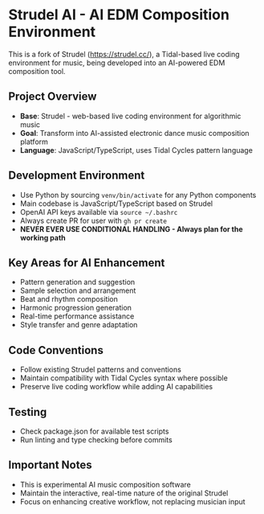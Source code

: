 # Strudel AI - AI EDM Composition Environment

This is a fork of Strudel (https://strudel.cc/), a Tidal-based live coding environment for music, being developed into an AI-powered EDM composition tool.

## Project Overview
- **Base**: Strudel - web-based live coding environment for algorithmic music
- **Goal**: Transform into AI-assisted electronic dance music composition platform
- **Language**: JavaScript/TypeScript, uses Tidal Cycles pattern language

## Development Environment
- Use Python by sourcing `venv/bin/activate` for any Python components
- Main codebase is JavaScript/TypeScript based on Strudel
- OpenAI API keys available via `source ~/.bashrc`
- Always create PR for user with `gh pr create`
- **NEVER EVER USE CONDITIONAL HANDLING - Always plan for the working path**

## Key Areas for AI Enhancement
- Pattern generation and suggestion
- Sample selection and arrangement
- Beat and rhythm composition
- Harmonic progression generation
- Real-time performance assistance
- Style transfer and genre adaptation

## Code Conventions
- Follow existing Strudel patterns and conventions
- Maintain compatibility with Tidal Cycles syntax where possible
- Preserve live coding workflow while adding AI capabilities

## Testing
- Check package.json for available test scripts
- Run linting and type checking before commits

## Important Notes
- This is experimental AI music composition software
- Maintain the interactive, real-time nature of the original Strudel
- Focus on enhancing creative workflow, not replacing musician input
